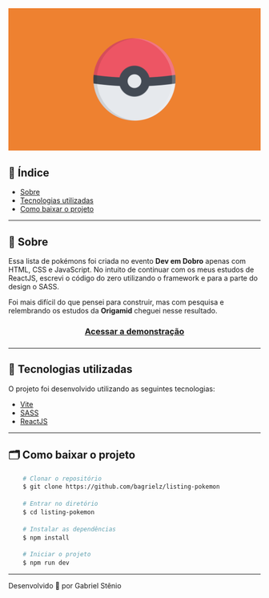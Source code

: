 <img src="./public/logo.png" alt="Pokébola" />

## 📌 Índice

- [Sobre](#-sobre)
- [Tecnologias utilizadas](#-tecnologias-utilizadas)
- [Como baixar o projeto](#-como-baixar-o-projeto)

---

## 🔖 Sobre

Essa lista de pokémons foi criada no evento **Dev em Dobro** apenas com HTML, CSS e JavaScript. No intuito de continuar com os meus estudos de ReactJS, escrevi o código do zero utilizando o framework e para a parte do design o SASS.

Foi mais difícil do que pensei para construir, mas com pesquisa e relembrando os estudos da **Origamid** cheguei nesse resultado.

<h3 align="center">
    <a href="https://listing-pokemon.vercel.app/">Acessar a demonstração</a>
<h3>

---

## 🚀 Tecnologias utilizadas

O projeto foi desenvolvido utilizando as seguintes tecnologias:

- [Vite](https://vitejs.dev/)
- [SASS](https://nextjs.org/docs/app/building-your-application/styling/css-modules)
- [ReactJS](https://react.dev/)

---

## 🗂 Como baixar o projeto

```bash
    # Clonar o repositório
    $ git clone https://github.com/bagrielz/listing-pokemon

    # Entrar no diretório
    $ cd listing-pokemon

    # Instalar as dependências
    $ npm install

    # Iniciar o projeto
    $ npm run dev
```

---

Desenvolvido 🤘 por Gabriel Stênio
